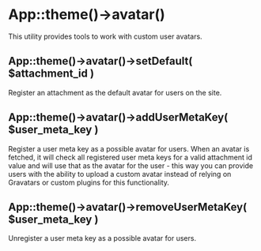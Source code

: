 # App::theme()->avatar()

This utility provides tools to work with custom user avatars.

## App::theme()->avatar()->setDefault( $attachment_id )

Register an attachment as the default avatar for users on the site.

## App::theme()->avatar()->addUserMetaKey( $user_meta_key )

Register a user meta key as a possible avatar for users.
When an avatar is fetched, it will check all registered user meta keys for a valid attachment id value and will use that as the avatar for the user - this way you can provide users with the ability to upload a custom avatar instead of relying on Gravatars or custom plugins for this functionality.

## App::theme()->avatar()->removeUserMetaKey( $user_meta_key )

Unregister a user meta key as a possible avatar for users.
